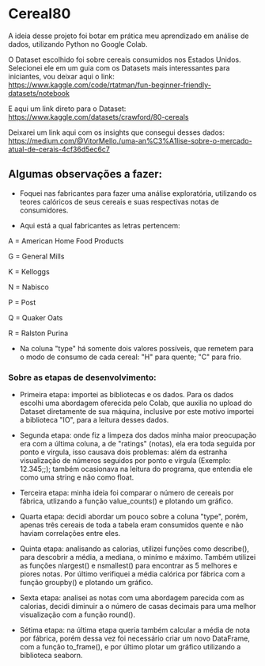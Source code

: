 # Cereal80
A ideia desse projeto foi botar em prática meu aprendizado em análise de dados, utilizando Python no Google Colab.

O Dataset escolhido foi sobre cereais consumidos nos Estados Unidos.
 Selecionei ele em um guia com os Datasets mais interessantes para iniciantes, vou deixar aqui o link: https://www.kaggle.com/code/rtatman/fun-beginner-friendly-datasets/notebook

E aqui um link direto para o Dataset: https://www.kaggle.com/datasets/crawford/80-cereals

Deixarei um link aqui com os insights que consegui desses dados: https://medium.com/@VitorMello./uma-an%C3%A1lise-sobre-o-mercado-atual-de-cerais-4cf36d5ec6c7

## Algumas observações a fazer:

+ Foquei nas fabricantes para fazer uma análise exploratória, utilizando os teores calóricos de seus cereais e suas respectivas notas de consumidores.

+ Aqui está a qual fabricantes as letras pertencem: 

A = American Home Food Products

G = General Mills

K = Kelloggs

N = Nabisco

P = Post

Q = Quaker Oats

R = Ralston Purina

+ Na coluna "type" há somente dois valores possíveis, que remetem para o modo de consumo de cada cereal: "H" para quente; "C" para frio. 

### Sobre as etapas de desenvolvimento:

+ Primeira etapa: importei as bibliotecas e os dados. Para os dados escolhi uma abordagem oferecida pelo Colab, que auxilia no upload do Dataset diretamente de sua máquina, inclusive por este motivo importei a biblioteca "IO", para a leitura desses dados.

+ Segunda etapa: onde fiz a limpeza dos dados minha maior preocupação era com a última coluna, a de "ratings" (notas), ela era toda seguida por ponto e vírgula, isso causava dois problemas: além da estranha visualização de números seguidos por ponto e vírgula (Exemplo: 12.345;;); também ocasionava na leitura do programa, que entendia ele como uma string e não como float.

+ Terceira etapa: minha ideia foi comparar o número de cereais por fábrica, utlizando a função value_counts() e plotando um gráfico.

+ Quarta etapa: decidi abordar um pouco sobre a coluna "type", porém, apenas três cereais de toda a tabela eram consumidos quente e não haviam correlações entre eles.

+ Quinta etapa: analisando as calorias, utilizei funções como describe(), para descobrir a média, a mediana, o minímo e máximo. Também utilizei as funções nlargest() e nsmallest() para encontrar as 5 melhores e piores notas. Por último verifiquei a média calórica por fábrica com a função groupby() e plotando um gráfico.

+ Sexta etapa: analisei as notas com uma abordagem parecida com as calorias, decidi diminuir a o número de casas decimais para uma melhor visualização com a função round().

+ Sétima etapa: na última etapa queria também calcular a média de nota por fábrica, porém dessa vez foi necessário criar um novo DataFrame, com a função to_frame(), e por último plotar um gráfico utilizando a biblioteca seaborn.
